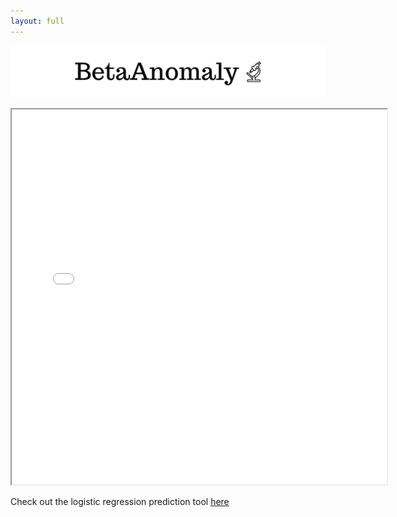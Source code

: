 ```yaml
---
layout: full
---
```



![betaanomaly.png.png](./assets/img/betaanomaly.png)

<!--
<iframe src="assets/html/one.html" width="750px" height="530px" frameborder="0" position="relative">Genre plot</iframe>
-->
<iframe src="assets/html/one.html" style="margin: auto; width: 600px; height: 600px; frameborder: 0;"></iframe>

Check out the logistic regression prediction tool [here](https://scherkao31.github.io/ada-template-website/assets/html/one.html)
